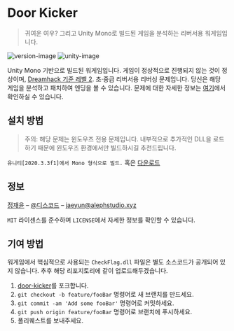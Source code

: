 # Door Kicker
> 귀여운 여우? 그리고 Unity Mono로 빌드된 게임을 분석하는 리버서용 워게임입니다.

![version-image]
![unity-image]

Unity Mono 기반으로 빌드된 워게임입니다. 게임이 정상적으로 진행되지 않는 것이 정상이며, [Dreamhack 기준 레벨 2](https://dreamhack.io/wargame/challenges/523). 초·중급 리버서용 리버싱 문제입니다.
당신은 해당 게임을 분석하고 패치하여 엔딩을 볼 수 있습니다. 문제에 대한 자세한 정보는 [여기](https://dreamhack.io/wargame/challenges/523)에서 확인하실 수 있습니다.

## 설치 방법

> 주의: 해당 문제는 윈도우즈 전용 문제입니다. 내부적으로 추가적인 DLL을 로드하기 때문에 윈도우즈 환경에서만 빌드하시길 추천드립니다.

`유니티[2020.3.3f1]에서 Mono 형식으로 빌드.` 혹은 [다운로드](https://dreamhack.io/wargame/challenges/523)

## 정보

[정재윤](https://github.com/jjy40130/) – [@디스코드](https://discordapp.com/users/276023356204122112) – jaeyun@alephstudio.xyz

`MIT` 라이센스를 준수하며 `LICENSE`에서 자세한 정보를 확인할 수 있습니다.

## 기여 방법

워게임에서 핵심적으로 사용되는 `CheckFlag.dll` 파일은 별도 소스코드가 공개되어 있지 않습니다.
추후 해당 리포지토리에 같이 업로드해두겠습니다.

1. [door-kicker](https://github.com/jjy40130/door-kicker/)를 포크합니다.
2. `git checkout -b feature/fooBar` 명령어로 새 브랜치를 만드세요.
3. `git commit -am 'Add some fooBar'` 명령어로 커밋하세요.
4. `git push origin feature/fooBar` 명령어로 브랜치에 푸시하세요. 
5. 풀리퀘스트를 보내주세요.

<!-- Markdown link & img dfn's -->
[version-image]: https://img.shields.io/badge/version-1.1.1-blue.svg?style=flat-square
[unity-image]: https://img.shields.io/badge/unity-2020.3.3f1-orange.svg?style=flat-square

